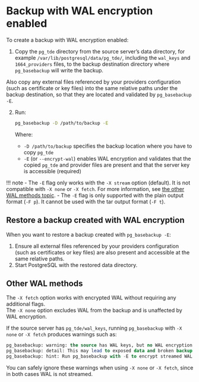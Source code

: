 # Backup with WAL encryption enabled

To create a backup with WAL encryption enabled:

1. Copy the `pg_tde` directory from the source server’s data directory, for example `/var/lib/postgresql/data/pg_tde/`, including the `wal_keys` and `1664_providers` files, to the backup destination directory where `pg_basebackup` will write the backup.

Also copy any external files referenced by your providers configuration (such as certificate or key files) into the same relative paths under the backup destination, so that they are located and validated by `pg_basebackup -E`.

2. Run:

    ```bash
    pg_basebackup -D /path/to/backup -E
    ```

    Where:

    - `-D /path/to/backup` specifies the backup location where you have to copy `pg_tde`
    - `-E` (or `--encrypt-wal`) enables WAL encryption and validates that the copied `pg_tde` and provider files are present and that the server key is accessible (required)

!!! note
    - The `-E` flag only works with the `-X stream` option (default). It is not compatible with `-X none` or `-X fetch`. For more information, see [the other WAL methods topic](#other-wal-methods).
    - The `-E` flag is only supported with the plain output format (`-F p`). It cannot be used with the tar output format (`-F t`).

## Restore a backup created with WAL encryption

When you want to restore a backup created with `pg_basebackup -E`:

1. Ensure all external files referenced by your providers configuration (such as certificates or key files) are also present and accessible at the same relative paths.
2. Start PostgreSQL with the restored data directory.

## Other WAL methods

The `-X fetch` option works with encrypted WAL without requiring any additional flags.  
The `-X none` option excludes WAL from the backup and is unaffected by WAL encryption.

If the source server has `pg_tde/wal_keys`, running `pg_basebackup` with `-X none` or `-X fetch` produces warnings such as:

```sql
pg_basebackup: warning: the source has WAL keys, but no WAL encryption configured for the target backups
pg_basebackup: detail: This may lead to exposed data and broken backup
pg_basebackup: hint: Run pg_basebackup with -E to encrypt streamed WAL
```

You can safely ignore these warnings when using `-X none` or `-X fetch`, since in both cases WAL is not streamed.
